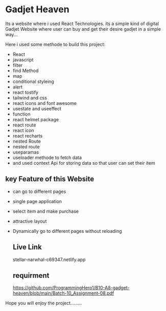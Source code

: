 # Gadjet Heaven

Its a website where i used React Technologies. its a simple kind of  digital Gadjet Website where user can buy and get their desire gadjet in a simple way... 

Here i used some methode to build this project:

- React
- javascript
- filter
- find Method
- map 
- conditional styleing
- alert
- react tostify
- tailwind and css
- react icons and font awesome
- usestate and useeffect
- function
- react helmet package
- react route
- react icon
- react recharts
- nested Route
- nested route
- useparamas
- useloader methode to fetch data
- and used context Api for storing data so that user can set their item


## key Feature of this Website

- can go to different pages 
- single page application
- select item and make purchase
- attractive layout
- Dynamically go to different pages without reloading
 
  ## Live Link
  stellar-narwhal-c69347.netlify.app
  ## requirment 
  
  https://github.com/ProgrammingHero1/B10-A8-gadget-heaven/blob/main/Batch-10_Assignment-08.pdf

Hope you will enjoy the project.........
